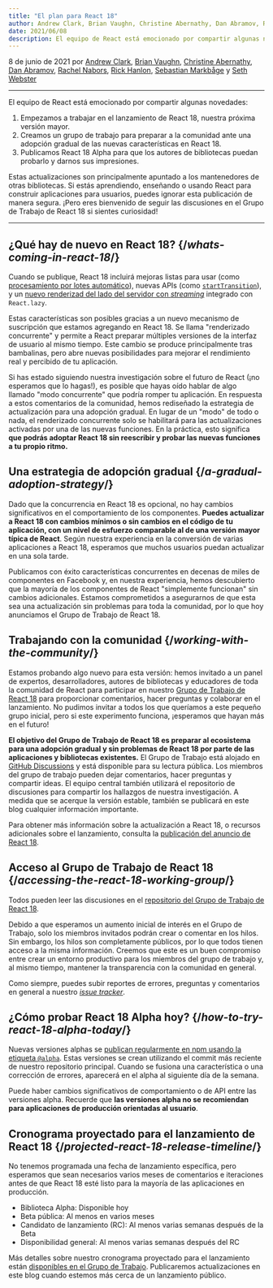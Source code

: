 ```yaml
---
title: "El plan para React 18"
author: Andrew Clark, Brian Vaughn, Christine Abernathy, Dan Abramov, Rachel Nabors, Rick Hanlon, Sebastian Markbage, and Seth Webster
date: 2021/06/08
description: El equipo de React está emocionado por compartir algunas novedades. Empezamos a trabajar en el lanzamiento de React 18, nuestra próxima versión mayor. Creamos un grupo de trabajo para preparar a la comunidad ante una adopción gradual de las nuevas características en React 18. Publicamos React 18 Alpha para que los autores de bibliotecas puedan probarlo y darnos sus impresiones...
---
```


8 de junio de 2021 por [Andrew Clark](https://twitter.com/acdlite), [Brian Vaughn](https://github.com/bvaughn), [Christine Abernathy](https://twitter.com/abernathyca), [Dan Abramov](https://twitter.com/dan_abramov), [Rachel Nabors](https://twitter.com/rachelnabors), [Rick Hanlon](https://twitter.com/rickhanlonii), [Sebastian Markbåge](https://twitter.com/sebmarkbage) y [Seth Webster](https://twitter.com/sethwebster)

---

<Intro>

El equipo de React está emocionado por compartir algunas novedades:

1. Empezamos a trabajar en el lanzamiento de React 18, nuestra próxima versión mayor.
2. Creamos un grupo de trabajo para preparar a la comunidad ante una adopción gradual de las nuevas características en React 18.
3. Publicamos React 18 Alpha para que los autores de bibliotecas puedan probarlo y darnos sus impresiones.

Estas actualizaciones son principalmente apuntado a los mantenedores de otras bibliotecas. Si estás aprendiendo, enseñando o usando React para construir aplicaciones para usuarios, puedes ignorar esta publicación de manera segura. ¡Pero eres bienvenido de seguir las discusiones en el Grupo de Trabajo de React 18 si sientes curiosidad!

---

</Intro>

## ¿Qué hay de nuevo en React 18? {/*whats-coming-in-react-18*/}

Cuando se publique, React 18 incluirá mejoras listas para usar (como [procesamiento por lotes automático](https://github.com/reactwg/react-18/discussions/21)), nuevas APIs (como [`startTransition`](https://github.com/reactwg/react-18/discussions/41)), y un [nuevo renderizad del lado del servidor con *streaming*](https://github.com/reactwg/react-18/discussions/37) integrado con `React.lazy`.

Estas características son posibles gracias a un nuevo mecanismo de suscripción que estamos agregando en React 18. Se llama "renderizado concurrente" y permite a React preparar múltiples versiones de la interfaz de usuario al mismo tiempo. Este cambio se produce principalmente tras bambalinas, pero abre nuevas posibilidades para mejorar el rendimiento real y percibido de tu aplicación.

Si has estado siguiendo nuestra investigación sobre el futuro de React (¡no esperamos que lo hagas!), es posible que hayas oído hablar de algo llamado "modo concurrente" que podría romper tu aplicación. En respuesta a estos comentarios de la comunidad, hemos rediseñado la estrategia de actualización para una adopción gradual. En lugar de un "modo" de todo o nada, el renderizado concurrente solo se habilitará para las actualizaciones activadas por una de las nuevas funciones. En la práctica, esto significa **que podrás adoptar React 18 sin reescribir y probar las nuevas funciones a tu propio ritmo.**

## Una estrategia de adopción gradual {/*a-gradual-adoption-strategy*/}

Dado que la concurrencia en React 18 es opcional, no hay cambios significativos en el comportamiento de los componentes. **Puedes actualizar a React 18 con cambios mínimos o sin cambios en el código de tu aplicación, con un nivel de esfuerzo comparable al de una versión mayor típica de React**. Según nuestra experiencia en la conversión de varias aplicaciones a React 18, esperamos que muchos usuarios puedan actualizar en una sola tarde.

Publicamos con éxito características concurrentes en decenas de miles de componentes en Facebook y, en nuestra experiencia, hemos descubierto que la mayoría de los componentes de React "simplemente funcionan" sin cambios adicionales. Estamos comprometidos a asegurarnos de que esta sea una actualización sin problemas para toda la comunidad, por lo que hoy anunciamos el Grupo de Trabajo de React 18.

## Trabajando con la comunidad {/*working-with-the-community*/}

Estamos probando algo nuevo para esta versión: hemos invitado a un panel de expertos, desarrolladores, autores de bibliotecas y educadores de toda la comunidad de React para participar en nuestro [Grupo de Trabajo de React 18](https://github.com/reactwg/react-18) para proporcionar comentarios, hacer preguntas y colaborar en el lanzamiento. No pudimos invitar a todos los que queríamos a este pequeño grupo inicial, pero si este experimento funciona, ¡esperamos que hayan más en el futuro!

**El objetivo del Grupo de Trabajo de React 18 es preparar al ecosistema para una adopción gradual y sin problemas de React 18 por parte de las aplicaciones y bibliotecas existentes.** El Grupo de Trabajo está alojado en [GitHub Discussions](https://github.com/reactwg/react-18/discussions) y está disponible para su lectura pública. Los miembros del grupo de trabajo pueden dejar comentarios, hacer preguntas y compartir ideas. El equipo central también utilizará el repositorio de discusiones para compartir los hallazgos de nuestra investigación. A medida que se acerque la versión estable, también se publicará en este blog cualquier información importante.

Para obtener más información sobre la actualización a React 18, o recursos adicionales sobre el lanzamiento, consulta la [publicación del anuncio de React 18](https://github.com/reactwg/react-18/discussions/4).

## Acceso al Grupo de Trabajo de React 18 {/*accessing-the-react-18-working-group*/}

Todos pueden leer las discusiones en el [repositorio del Grupo de Trabajo de React 18](https://github.com/reactwg/react-18).

Debido a que esperamos un aumento inicial de interés en el Grupo de Trabajo, solo los miembros invitados podrán crear o comentar en los hilos. Sin embargo, los hilos son completamente públicos, por lo que todos tienen acceso a la misma información. Creemos que este es un buen compromiso entre crear un entorno productivo para los miembros del grupo de trabajo y, al mismo tiempo, mantener la transparencia con la comunidad en general.

Como siempre, puedes subir reportes de errores, preguntas y comentarios en general a nuestro [*issue tracker*](https://github.com/facebook/react/issues).

## ¿Cómo probar React 18 Alpha hoy? {/*how-to-try-react-18-alpha-today*/}

Nuevas versiones alphas se [publican regularmente en npm usando la etiqueta `@alpha`](https://github.com/reactwg/react-18/discussions/9). Estas versiones se crean utilizando el commit más reciente de nuestro repositorio principal. Cuando se fusiona una característica o una corrección de errores, aparecerá en el alpha al siguiente día de la semana.

Puede haber cambios significativos de comportamiento o de API entre las versiones alpha. Recuerde que **las versiones alpha no se recomiendan para aplicaciones de producción orientadas al usuario**.

## Cronograma proyectado para el lanzamiento de React 18 {/*projected-react-18-release-timeline*/}

No tenemos programada una fecha de lanzamiento específica, pero esperamos que sean necesarios varios meses de comentarios e iteraciones antes de que React 18 esté listo para la mayoría de las aplicaciones en producción.

* Biblioteca Alpha: Disponible hoy
* Beta pública: Al menos en varios meses
* Candidato de lanzamiento (RC): Al menos varias semanas después de la Beta
* Disponibilidad general: Al menos varias semanas después del RC

Más detalles sobre nuestro cronograma proyectado para el lanzamiento están [disponibles en el Grupo de Trabajo](https://github.com/reactwg/react-18/discussions/9). Publicaremos actualizaciones en este blog cuando estemos más cerca de un lanzamiento público.
